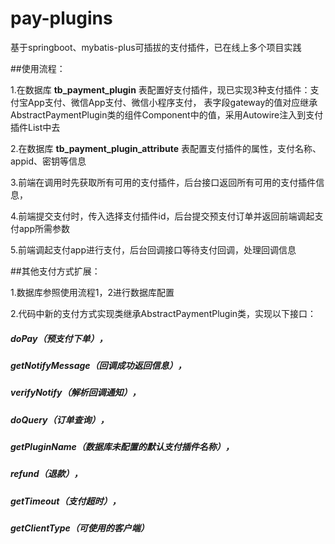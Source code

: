 # pay-plugins
基于springboot、mybatis-plus可插拔的支付插件，已在线上多个项目实践

##使用流程：

1.在数据库 **tb_payment_plugin** 表配置好支付插件，现已实现3种支付插件：支付宝App支付、微信App支付、微信小程序支付，
表字段gateway的值对应继承AbstractPaymentPlugin类的组件Component中的值，采用Autowire注入到支付插件List中去

2.在数据库 **tb_payment_plugin_attribute** 表配置支付插件的属性，支付名称、appid、密钥等信息

3.前端在调用时先获取所有可用的支付插件，后台接口返回所有可用的支付插件信息，

4.前端提交支付时，传入选择支付插件id，后台提交预支付订单并返回前端调起支付app所需参数

5.前端调起支付app进行支付，后台回调接口等待支付回调，处理回调信息

##其他支付方式扩展：

1.数据库参照使用流程1，2进行数据库配置

2.代码中新的支付方式实现类继承AbstractPaymentPlugin类，实现以下接口：
##### doPay（预支付下单），
##### getNotifyMessage（回调成功返回信息），
##### verifyNotify（解析回调通知），
##### doQuery（订单查询），
##### getPluginName（数据库未配置的默认支付插件名称），
##### refund（退款），
##### getTimeout（支付超时），
##### getClientType（可使用的客户端）


